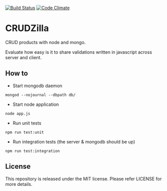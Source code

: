 [![Build Status](https://travis-ci.org/chiku/CRUDzilla.png?branch=master)](https://travis-ci.org/chiku/CRUDzilla)
[![Code Climate](https://codeclimate.com/github/chiku/CRUDzilla.png)](https://codeclimate.com/github/chiku/CRUDzilla)

CRUDZilla
=========

CRUD products with node and mongo.

Evaluate how easy is it to share validations written in javascript across server and client.


How to
------

* Start mongodb daemon
```shell
mongod --nojournal --dbpath db/
```

* Start node application
```shell
node app.js
```

* Run unit tests
```shell
npm run test:unit
```

* Run integration tests (the server & mongodb should be up)
```shell
npm run test:integration
```

License
-------

This repository is released under the MIT license. Please refer LICENSE for more details.
